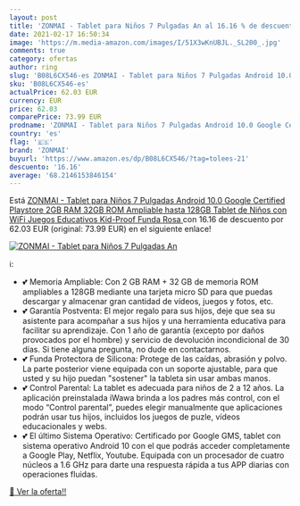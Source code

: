 ```yaml
---
layout: post
title: 'ZONMAI - Tablet para Niños 7 Pulgadas An al 16.16 % de descuento'
date: 2021-02-17 16:50:34
image: 'https://m.media-amazon.com/images/I/51X3wKnUBJL._SL200_.jpg'
comments: true
category: ofertas
author: ring
slug: 'B08L6CX546-es ZONMAI - Tablet para Niños 7 Pulgadas Android 10.0 Google...'
sku: 'B08L6CX546-es'
actualPrice: 62.03 EUR
currency: EUR
price: 62.03
comparePrice: 73.99 EUR
prodname: 'ZONMAI - Tablet para Niños 7 Pulgadas Android 10.0 Google Certified Playstore  2GB RAM 32GB ROM Ampliable hasta 128GB  Tablet de Niños con WiFi Juegos Educativos Kid-Proof Funda  Rosa '
country: 'es'
flag: '🇪🇸'
brand: 'ZONMAI'
buyurl: 'https://www.amazon.es/dp/B08L6CX546/?tag=tolees-21'
descuento: '16.16'
average: '68.2146153846154'
---
```


Está [ZONMAI - Tablet para Niños 7 Pulgadas Android 10.0 Google Certified Playstore  2GB RAM 32GB ROM Ampliable hasta 128GB  Tablet de Niños con WiFi Juegos Educativos Kid-Proof Funda  Rosa ](https://www.amazon.es/dp/B08L6CX546/?tag=tolees-21) con 16.16 de descuento por 62.03 EUR (original: 73.99 EUR) en el siguiente enlace!

[![ZONMAI - Tablet para Niños 7 Pulgadas An](https://m.media-amazon.com/images/I/51X3wKnUBJL._SL200_.jpg)](https://www.amazon.es/dp/B08L6CX546/?tag=tolees-21)

ℹ️:

- 💕 Memoria Ampliable: Con 2 GB RAM + 32 GB de memoria ROM ampliables a 128GB mediante una tarjeta micro SD para que puedas descargar y almacenar gran cantidad de vídeos, juegos y fotos, etc.
- 💕 Garantía Postventa: El mejor regalo para sus hijos, deje que sea su asistente para acompañar a sus hijos y una herramienta educativa para facilitar su aprendizaje. Con 1 año de garantía (excepto por daños provocados por el hombre) y servicio de devolución incondicional de 30 días. Si tiene alguna pregunta, no dude en contactarnos.
- 💕 Funda Protectora de Silicona: Protege de las caídas, abrasión y polvo. La parte posterior viene equipada con un soporte ajustable, para que usted y su hijo puedan "sostener" la tableta sin usar ambas manos.
- 💕 Control Parental: La tablet es adecuada para niños de 2 a 12 años. La aplicación preinstalada iWawa brinda a los padres más control, con el modo “Control parental”, puedes elegir manualmente que aplicaciones podrán usar tus hijos, incluidos los juegos de puzle, vídeos educacionales y webs.
- 💕 El último Sistema Operativo: Certificado por Google GMS, tablet con sistema operativo Android 10 con el que podrás acceder completamente a Google Play, Netflix, Youtube. Equipada con un procesador de cuatro núcleos a 1.6 GHz para darte una respuesta rápida a tus APP diarias con operaciones fluidas.

[🛒 Ver la oferta!!](https://www.amazon.es/dp/B08L6CX546/?tag=tolees-21)
